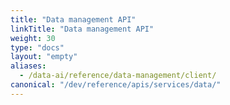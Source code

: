```yaml
---
title: "Data management API"
linkTitle: "Data management API"
weight: 30
type: "docs"
layout: "empty"
aliases:
  - /data-ai/reference/data-management/client/
canonical: "/dev/reference/apis/services/data/"
---
```

